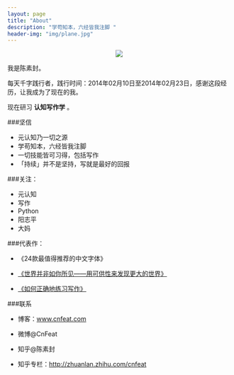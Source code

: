 ```yaml
---
layout: page
title: "About"
description: "学苟知本，六经皆我注脚 "
header-img: "img/plane.jpg"
---
```



<center>
    <p><img src="http://7xlfkx.com1.z0.glb.clouddn.com/white2.jpg" align="center"></p>
</center>

我是陈素封。

每天千字践行者，践行时间：2014年02月10日至2014年02月23日，感谢这段经历，让我成为了现在的我。

现在研习 **认知写作学** 。

###坚信


- 元认知乃一切之源
- 学苟知本，六经皆我注脚 
- 一切技能皆可习得，包括写作
- 「持续」并不是坚持，写就是最好的回报


###关注：


- 元认知
- 写作
- Python
- 阳志平
- 大妈

###代表作：

- 《24款最值得推荐的中文字体》

- [《世界并非如你所见——用可供性来发现更大的世界》](http://www.jianshu.com/p/6f1404e0240d)

- [《如何正确地练习写作》](http://www.jianshu.com/p/2621444b619d)

###联系

- 博客：www.cnfeat.com

- 微博@CnFeat

- 知乎@陈素封

- 知乎专栏：http://zhuanlan.zhihu.com/cnfeat



